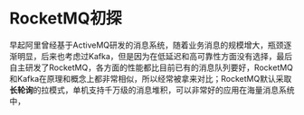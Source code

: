 # RocketMQ初探
早起阿里曾经基于ActiveMQ研发的消息系统，随着业务消息的规模增大，瓶颈逐渐明显，后来也考虑过Kafka，但是因为在低延迟和高可靠性方面没有选择，最后自主研发了RocketMQ，各方面的性能都比目前已有的消息队列要好，RocketMQ和Kafka在原理和概念上都非常相似，所以经常被拿来对比；RocketMQ默认采取**长轮询**的拉模式，单机支持千万级的消息堆积，可以非常好的应用在海量消息系统中，